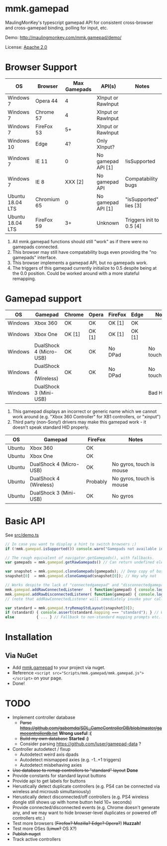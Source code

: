 ﻿# mmk.gamepad

MaulingMonKey's typescript gamepad API for consistent cross-browser and cross-gamepad binding, polling for input, etc.

Demo: http://maulingmonkey.com/mmk.gamepad/demo/

License: [Apache 2.0](LICENSE.txt)



# Browser Support

| OS               | Browser     | Max Gamepads | API(s)             | Notes                    |
| ---------------- | ----------- | ------------ | ------------------ | ------------------------ |
| Windows  7       | Opera 44    | 4            | XInput or RawInput |                          |
| Windows  7       | Chrome 57   | 4            | XInput or RawInput |                          |
| Windows  7       | FireFox 53  | 5+           | XInput or RawInput |                          |
| Windows 10       | Edge        | 4?           | Only XInput?       |                          |
| Windows  7       | IE 11       | 0            | No gamepad API [1] | !isSupported             |
| Windows  7       | IE  8       | XXX [2]      | No gamepad API     | Compatability bugs       |
| Ubuntu 18.04 LTS | Chromium 65 | 0            | No gamepad API [1] | "isSupported" lies [3]   |
| Ubuntu 18.04 LTS | FireFox 59  | 3+           | Unknown            | Triggers init to 0.5 [4] |

1. All mmk.gamepad functions should still "work" as if there were no gamepads connected.
2. This browser may still have compatability bugs even providing the "no gamepads" interface.
3. This browser implements a gamepad API, but no gamepads work.
4. The triggers of this gamepad currently initialize to 0.5 despite being at the 0.0 position.
   Could be worked around with a more stateful remapping.



# Gamepad support

| OS      | Gamepad                 | Chrome   | Opera    | FireFox  | Edge   | Notes          |
| ------- | ----------------------- | -------- | -------- | -------- | ------ | -------------- |
| Windows | Xbox 360                | OK       | OK       | OK [1]   | OK     |                |
| Windows | Xbox One                | OK [1]   | OK [1]   | OK [1]   | OK [1] |                |
| Windows | DualShock 4 (Micro-USB) | OK       | OK       | No DPad  |        | No touch/gyros |
| Windows | DualShock 4 (Wireless)  | OK       | OK       | No DPad  |        | No touch/gyros |
| Windows | DualShock 3 (Mini-USB)  |          |          |          |        | Bad HID [2]    |

1. This gamepad displays an incorrect or generic name which we cannot work around (e.g. "Xbox 360 Controller" for XB1 controllers, or "xinput")
2. Third party (non-Sony!) drivers may make this gamepad work - it doesn't speak standard HID properly.

| OS      | Gamepad                 | FireFox  | Notes                    |
| ------- | ----------------------- | -------- | ------------------------ |
| Ubuntu  | Xbox 360                | OK       |                          |
| Ubuntu  | Xbox One                | OK       |                          |
| Ubuntu  | DualShock 4 (Micro-USB) | OK       | No gyros, touch is mouse |
| Ubuntu  | DualShock 4 (Wireless)  | Probably | No gyros, touch is mouse |
| Ubuntu  | DualShock 3 (Mini-USB)  | OK       | No gyros                 |




# Basic API

See [src/demo.ts](src/demo.ts)

```typescript
// In case you want to display a hint to switch browsers ;)
if (!mmk.gamepad.isSupported()) console.warn("Gamepads not available in this browser");

// The rough equivalent of navigator.getGamepads(), with fallbacks.
var gamepads = mmk.gamepad.getRawGamepads() // Can return undefined elements (for e.g. disconnected controllers)

var snapshot = mmk.gamepad.cloneGamepads(gamepads); // Deep copy of basic fields
snapshot[0]  = mmk.gamepad.cloneGamepad(snapshot[0]); // Hey why not

// Works despite the lack of "connectedgamepad" and "disconnectedgamepad" events:
mmk.gamepad.addRawConnectedListener   ( function(gamepad) { console.log("Connected gamepad:",   gamepad); } );
mmk.gamepad.addRawDisconnectedListener( function(gamepad) { console.log("Disconnected gamepad:", gamepad); } );
// (note that addRawConnectedListener will immediately invoke your callback on already connected gamepads!)

var standard = mmk.gamepad.tryRemapStdLayout(snapshot[0]);
if (standard) { console.assert(standard.mapping === "standard"); } // Well, that was easy!
else          { ... } // Fallback to non-standard mapping prompts etc...
```

# Installation

## Via NuGet
* Add [mmk.gamepad](https://www.nuget.org/packages/mmk.gamepad/) to your project via nuget.
* Reference `<script src="Scripts/mmk.gamepad/mmk.gamepad.js"></script>` on your page.
* Done!



# TODO

* Implement controller database
  * <strike>Parse https://github.com/gabomdq/SDL_GameControllerDB/blob/master/gamecontrollerdb.txt</strike> **Wrong useful :(**
  * <strike>Build my own database</strike> **Started :)**
  * Consider parsing https://github.com/luser/gamepad-data ?
* Controller autodetect / fixup
  * Autodetect weird axis dpads
  * Autodetect mismapped axies (e.g. -1..+1 triggers)
  * Autodetect misbehaving axies
* <strike>Use database to remap controllers to "standard" layout</strike> **Done**
* Provide constants for standard layout buttons
* Provide api to get labels for buttons
* Herustically detect duplicate controllers (e.g. PS4 can be connected via wireless and microusb simultaniously)
* Herustically detect disconnected/off controllers (e.g. PS4 wireless dongle still shows up with home button held 10+ seconds)
* Provide connected/disconnected events (e.g. Chrome doesn't generate any, and we may want to hide browser-level duplicates or powered off controllers etc.)
* Test more browsers (<strike>Firefox? Mozilla? Edge? Opera?</strike>)  **Huzzah!**
* Test more OSes (<strike>Linux?</strike> OS X?)
* <strike>Publish nuget</strike>
* Track active controllers
